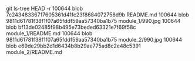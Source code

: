 git ls-tree HEAD -r
100644 blob 7c24348336717605361d41fc23f8684072758d9b	README.md
100644 blob 9811d61781f38f1f07a65fddf59aa57340ba1b75	module_1/990.jpg
100644 blob bf13de02485f98b495e73beded63321e7f69f58c	module_1/README.md
100644 blob 9811d61781f38f1f07a65fddf59aa57340ba1b75	module_2/990.jpg
100644 blob e69de29bb2d1d6434b8b29ae775ad8c2e48c5391	module_2/README.md

